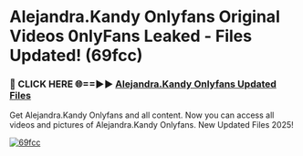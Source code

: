 # Alejandra.Kandy Onlyfans Original Videos 0nlyFans Leaked - Files Updated! (69fcc)

<h3>🔴 CLICK HERE 🌐==►► <a href="https://tinyurl.com/ehrbuxhb" rel="nofollow">Alejandra.Kandy Onlyfans Updated Files</a></h3>

Get Alejandra.Kandy Onlyfans and all content. Now you can access all videos and pictures of Alejandra.Kandy Onlyfans. New Updated Files 2025!

[![69fcc](https://i.imgur.com/lVYEuWS.gif)](https://tinyurl.com/ehrbuxhb)
